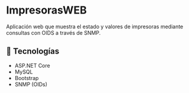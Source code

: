 # ImpresorasWEB

Aplicación web que muestra el estado y valores de impresoras mediante consultas con OIDS a través de SNMP.

## 🚀 Tecnologías
- ASP.NET Core
- MySQL
- Bootstrap
- SNMP (OIDs)

